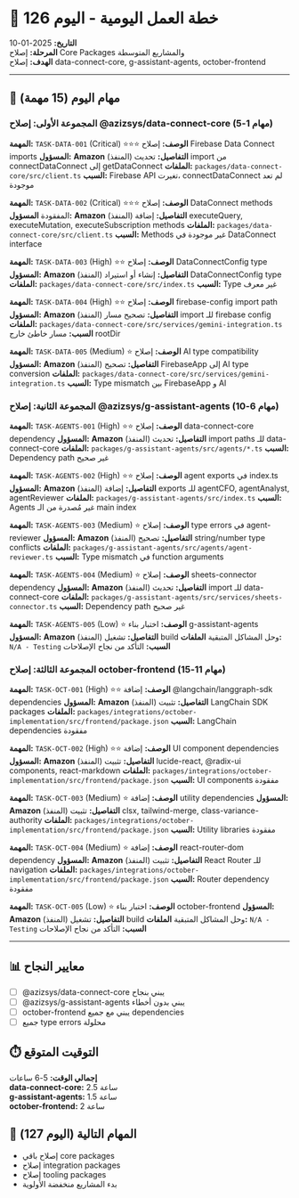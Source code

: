 # 🚀 خطة العمل اليومية - اليوم 126
**التاريخ:** 2025-01-10  
**المرحلة:** إصلاح Core Packages والمشاريع المتوسطة  
**الهدف:** إصلاح data-connect-core, g-assistant-agents, october-frontend

---

## 🎯 مهام اليوم (15 مهمة)

### **المجموعة الأولى: إصلاح @azizsys/data-connect-core (مهام 1-5)**

**المهمة:** `TASK-DATA-001` (Critical) ⭐⭐⭐
**الوصف:** إصلاح Firebase Data Connect imports
**المسؤول:** **Amazon** (المنفذ)
**التفاصيل:** تحديث import من connectDataConnect إلى getDataConnect
**الملفات:** `packages/data-connect-core/src/client.ts`
**السبب:** Firebase API تغيرت، connectDataConnect لم تعد موجودة

**المهمة:** `TASK-DATA-002` (Critical) ⭐⭐⭐
**الوصف:** إصلاح DataConnect methods المفقودة
**المسؤول:** **Amazon** (المنفذ)
**التفاصيل:** إضافة executeQuery, executeMutation, executeSubscription methods
**الملفات:** `packages/data-connect-core/src/client.ts`
**السبب:** Methods غير موجودة في DataConnect interface

**المهمة:** `TASK-DATA-003` (High) ⭐⭐
**الوصف:** إصلاح DataConnectConfig type
**المسؤول:** **Amazon** (المنفذ)
**التفاصيل:** إنشاء أو استيراد DataConnectConfig type
**الملفات:** `packages/data-connect-core/src/index.ts`
**السبب:** Type غير معرف

**المهمة:** `TASK-DATA-004` (High) ⭐⭐
**الوصف:** إصلاح firebase-config import path
**المسؤول:** **Amazon** (المنفذ)
**التفاصيل:** تصحيح مسار import للـ firebase config
**الملفات:** `packages/data-connect-core/src/services/gemini-integration.ts`
**السبب:** مسار خاطئ خارج rootDir

**المهمة:** `TASK-DATA-005` (Medium) ⭐
**الوصف:** إصلاح AI type compatibility
**المسؤول:** **Amazon** (المنفذ)
**التفاصيل:** تصحيح FirebaseApp إلى AI type conversion
**الملفات:** `packages/data-connect-core/src/services/gemini-integration.ts`
**السبب:** Type mismatch بين FirebaseApp و AI

### **المجموعة الثانية: إصلاح @azizsys/g-assistant-agents (مهام 6-10)**

**المهمة:** `TASK-AGENTS-001` (High) ⭐⭐
**الوصف:** إصلاح data-connect-core dependency
**المسؤول:** **Amazon** (المنفذ)
**التفاصيل:** تحديث import paths للـ data-connect-core
**الملفات:** `packages/g-assistant-agents/src/agents/*.ts`
**السبب:** Dependency path غير صحيح

**المهمة:** `TASK-AGENTS-002` (High) ⭐⭐
**الوصف:** إصلاح agent exports في index.ts
**المسؤول:** **Amazon** (المنفذ)
**التفاصيل:** إضافة exports للـ agentCFO, agentAnalyst, agentReviewer
**الملفات:** `packages/g-assistant-agents/src/index.ts`
**السبب:** Agents غير مُصدرة من الـ main index

**المهمة:** `TASK-AGENTS-003` (Medium) ⭐
**الوصف:** إصلاح type errors في agent-reviewer
**المسؤول:** **Amazon** (المنفذ)
**التفاصيل:** تصحيح string/number type conflicts
**الملفات:** `packages/g-assistant-agents/src/agents/agent-reviewer.ts`
**السبب:** Type mismatch في function arguments

**المهمة:** `TASK-AGENTS-004` (Medium) ⭐
**الوصف:** إصلاح sheets-connector dependency
**المسؤول:** **Amazon** (المنفذ)
**التفاصيل:** تحديث import للـ data-connect-core
**الملفات:** `packages/g-assistant-agents/src/services/sheets-connector.ts`
**السبب:** Dependency path غير صحيح

**المهمة:** `TASK-AGENTS-005` (Low) ⭐
**الوصف:** اختبار بناء g-assistant-agents
**المسؤول:** **Amazon** (المنفذ)
**التفاصيل:** تشغيل build وحل المشاكل المتبقية
**الملفات:** `N/A - Testing`
**السبب:** التأكد من نجاح الإصلاحات

### **المجموعة الثالثة: إصلاح october-frontend (مهام 11-15)**

**المهمة:** `TASK-OCT-001` (High) ⭐⭐
**الوصف:** إضافة @langchain/langgraph-sdk dependencies
**المسؤول:** **Amazon** (المنفذ)
**التفاصيل:** تثبيت LangChain SDK packages
**الملفات:** `packages/integrations/october-implementation/src/frontend/package.json`
**السبب:** LangChain dependencies مفقودة

**المهمة:** `TASK-OCT-002` (High) ⭐⭐
**الوصف:** إضافة UI component dependencies
**المسؤول:** **Amazon** (المنفذ)
**التفاصيل:** تثبيت lucide-react, @radix-ui components, react-markdown
**الملفات:** `packages/integrations/october-implementation/src/frontend/package.json`
**السبب:** UI components مفقودة

**المهمة:** `TASK-OCT-003` (Medium) ⭐
**الوصف:** إضافة utility dependencies
**المسؤول:** **Amazon** (المنفذ)
**التفاصيل:** تثبيت clsx, tailwind-merge, class-variance-authority
**الملفات:** `packages/integrations/october-implementation/src/frontend/package.json`
**السبب:** Utility libraries مفقودة

**المهمة:** `TASK-OCT-004` (Medium) ⭐
**الوصف:** إضافة react-router-dom dependency
**المسؤول:** **Amazon** (المنفذ)
**التفاصيل:** تثبيت React Router للـ navigation
**الملفات:** `packages/integrations/october-implementation/src/frontend/package.json`
**السبب:** Router dependency مفقودة

**المهمة:** `TASK-OCT-005` (Low) ⭐
**الوصف:** اختبار بناء october-frontend
**المسؤول:** **Amazon** (المنفذ)
**التفاصيل:** تشغيل build وحل المشاكل المتبقية
**الملفات:** `N/A - Testing`
**السبب:** التأكد من نجاح الإصلاحات

---

## 📊 معايير النجاح
- [ ] @azizsys/data-connect-core يبني بنجاح
- [ ] @azizsys/g-assistant-agents يبني بدون أخطاء
- [ ] october-frontend يبني مع جميع dependencies
- [ ] جميع type errors محلولة

## ⏱️ التوقيت المتوقع
**إجمالي الوقت:** 5-6 ساعات  
**data-connect-core:** 2.5 ساعة  
**g-assistant-agents:** 1.5 ساعة  
**october-frontend:** 2 ساعة

## 🔄 المهام التالية (اليوم 127)
- إصلاح باقي core packages
- إصلاح integration packages
- إصلاح tooling packages
- بدء المشاريع منخفضة الأولوية